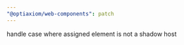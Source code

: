```yaml
---
"@optiaxiom/web-components": patch
---
```


handle case where assigned element is not a shadow host
